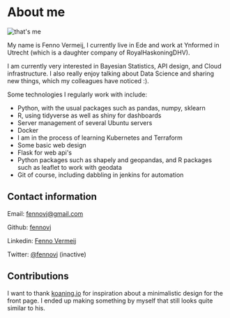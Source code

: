 # About me

![that's me](https://avatars3.githubusercontent.com/u/11553271?s=460&v=4)

My name is Fenno Vermeij, I currently live in Ede and work at Ynformed in Utrecht (which is a daughter company of RoyalHaskoningDHV).

I am currently very interested in Bayesian Statistics, API design, and Cloud infrastructure. I also really enjoy talking about Data Science and sharing new things, which my colleagues have noticed :).

Some technologies I regularly work with include:

* Python, with the usual packages such as pandas, numpy, sklearn
* R, using tidyverse as well as shiny for dashboards
* Server management of several Ubuntu servers
* Docker
* I am in the process of learning Kubernetes and Terraform
* Some basic web design
* Flask for web api's
* Python packages such as shapely and geopandas, and R packages such as leaflet to work with geodata
* Git of course, including dabbling in jenkins for automation

## Contact information

Email: [fennovj@gmail.com](mailto:fennovj@gmail.com)

Github: [fennovj](https://www.github.com/fennovj)

Linkedin: [Fenno Vermeij](https://nl.linkedin.com/in/fenno-vermeij-3193a831)

Twitter: [@fennovj](https://twitter.com/fennovj) (inactive)

## Contributions

I want to thank [koaning.io](https://koaning.io) for inspiration about a minimalistic design for the front page. I ended up making something by myself that still looks quite similar to his.
